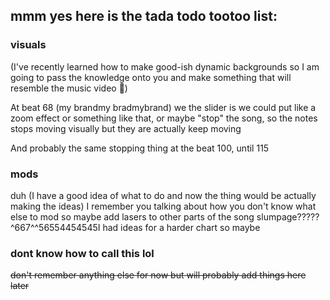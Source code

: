 ## mmm yes here is the tada todo tootoo list: ##


### visuals ### 
(I've recently learned how to make good-ish dynamic backgrounds so I am going to pass the knowledge onto you and make something that will resemble the music video :troll:)

At beat 68 (my brandmy bradmybrand) we the slider is we could put like a zoom effect or something like that, or maybe "stop" the song, so the notes stops moving visually but they are actually keep moving

And probably the same stopping thing at the beat 100, until 115

### mods ### 
duh (I have a good idea of what to do and now the thing would be actually making the ideas)
I remember you talking about how you don't know what else to mod so maybe add lasers to other parts of the song
slumpage?????^667^^56554454545I had ideas for a harder chart so maybe

### dont know how to call this lol ###
~~don't remember anything else for now but will probably add things here later~~
